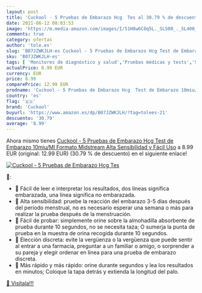 ```yaml
---
layout: post
title: 'Cuckool - 5 Pruebas de Embarazo Hcg  Tes al 30.79 % de descuento'
date: 2021-06-12 08:03:53
image: 'https://m.media-amazon.com/images/I/51H8w6C8q5L._SL500_._SL400_.jpg'
comments: true
category: ofertas
author: 'tole.es'
slug: 'B07JZWKJLH-es Cuckool - 5 Pruebas de Embarazo Hcg Test de Embarazo...'
sku: 'B07JZWKJLH-es'
tags: [ 'Monitores de diagnóstico y salud','Pruebas médicas y tests','Salud y cuidado personal','Suministros y equipamiento médico','Tests de embarazo','cuckool','embarazo', ]
actualPrice: 8.99 EUR
currency: EUR
price: 8.99
comparePrice: 12.99 EUR
prodname: 'Cuckool - 5 Pruebas de Embarazo Hcg  Test de Embarazo 10miu/Ml Formato Midstream Alta Sensibilidad y Fácil Uso'
country: 'es'
flag: '🇪🇸'
brand: 'Cuckool'
buyurl: 'https://www.amazon.es/dp/B07JZWKJLH/?tag=tolees-21'
descuento: '30.79'
average: '8.99'
---
```


Ahora mismo tienes [Cuckool - 5 Pruebas de Embarazo Hcg  Test de Embarazo 10miu/Ml Formato Midstream Alta Sensibilidad y Fácil Uso](https://www.amazon.es/dp/B07JZWKJLH/?tag=tolees-21) a 8.99 EUR (original: 12.99 EUR) (30.79 %  de descuento) en el siguiente enlace!

[![Cuckool - 5 Pruebas de Embarazo Hcg  Tes](https://m.media-amazon.com/images/I/51H8w6C8q5L._SL500_._SL400_.jpg)](https://www.amazon.es/dp/B07JZWKJLH/?tag=tolees-21)

🔎:

- 💋 Fácil de leer e interpretar los resultados, dos líneas significa embarazada, una línea significa no embarazada.
- 💋 Alta sensibilidad: pruebe la reacción del embarazo 3-5 días después del período menstrual, no es necesario esperar una semana o más para realizar la prueba después de la menstruación.
- 💋 Fácil de probar: simplemente orine sobre la almohadilla absorbente de prueba durante 10 segundos, no se necesita taza; O sumerja la punta de prueba en la muestra de orina recogida durante 10 segundos.
- 💋 Elección discreta: evite la vergüenza o la vergüenza que puede sentir al entrar a una farmacia, preguntar a un familiar o amigo, o sorprender a su pareja y elegir ordenar en línea para una prueba de embarazo discreta.
- 💋 Más rápido y más rápido: orine durante segundos y lea los resultados en minutos; Coloque la tapa detrás y extienda la longitud del palo.

[🛒 Visítala!!!](https://www.amazon.es/dp/B07JZWKJLH/?tag=tolees-21)
